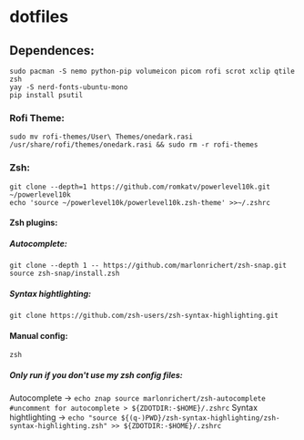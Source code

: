# dotfiles
## Dependences:
```
sudo pacman -S nemo python-pip volumeicon picom rofi scrot xclip qtile zsh
yay -S nerd-fonts-ubuntu-mono
pip install psutil
```

### Rofi Theme:
```sudo mv rofi-themes/User\ Themes/onedark.rasi /usr/share/rofi/themes/onedark.rasi && sudo rm -r rofi-themes```

### Zsh:
```
git clone --depth=1 https://github.com/romkatv/powerlevel10k.git ~/powerlevel10k
echo 'source ~/powerlevel10k/powerlevel10k.zsh-theme' >>~/.zshrc
```

#### Zsh plugins:
##### Autocomplete:
```
git clone --depth 1 -- https://github.com/marlonrichert/zsh-snap.git
source zsh-snap/install.zsh
```

##### Syntax hightlighting:
```git clone https://github.com/zsh-users/zsh-syntax-highlighting.git```

#### Manual config:
```zsh```

##### Only run if you don't use my zsh config files:
Autocomplete -> ```echo znap source marlonrichert/zsh-autocomplete #uncomment for autocomplete > ${ZDOTDIR:-$HOME}/.zshrc```
Syntax hightlighting -> ```echo "source ${(q-)PWD}/zsh-syntax-highlighting/zsh-syntax-highlighting.zsh" >> ${ZDOTDIR:-$HOME}/.zshrc```

